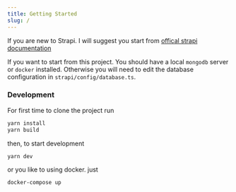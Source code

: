 ```yaml
---
title: Getting Started
slug: /
---
```


If you are new to Strapi. I will suggest you start from [offical strapi documentation](https://strapi.io/documentation/developer-docs/latest/getting-started/introduction.html)

If you want to start from this project. You should have a local `mongodb` server or `docker` installed. Otherwise you will need to edit the database configuration in `strapi/config/database.ts`.

### Development

For first time to clone the project run

```bash
yarn install
yarn build
```

then, to start development

```
yarn dev
```

or you like to using docker. just

```bash
docker-compose up
```
